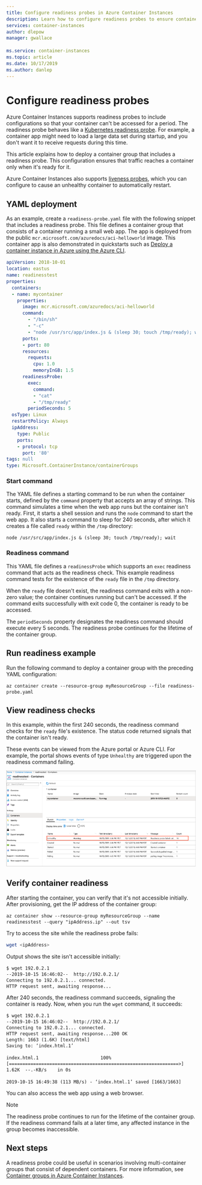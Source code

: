 ```yaml
---
title: Configure readiness probes in Azure Container Instances
description: Learn how to configure readiness probes to ensure containers in Azure Container Instances are able to receive requests
services: container-instances
author: dlepow
manager: gwallace

ms.service: container-instances
ms.topic: article
ms.date: 10/17/2019
ms.author: danlep
---
```


# Configure readiness probes

 Azure Container Instances supports readiness probes to include configurations so that your container can't be accessed for a period. The readiness probe behaves like a [Kubernetes readiness probe](https://kubernetes.io/docs/tasks/configure-pod-container/configure-liveness-readiness-startup-probes/). For example, a container app might need to load a large data set during startup, and you don't want it to receive requests during this time.

This article explains how to deploy a container group that includes a readiness probe. This configuration ensures that traffic reaches a container only when it's ready for it.

Azure Container Instances also supports [liveness probes](container-instances-liveness-probe.md), which you can configure to cause an unhealthy container to automatically restart.

## YAML deployment

As an example, create a `readiness-probe.yaml` file with the following snippet that includes a readiness probe. This file defines a container group that consists of a container running a small web app. The app is deployed from the public `mcr.microsoft.com/azuredocs/aci-helloworld` image. This container app is also demonstrated in quickstarts such as [Deploy a container instance in Azure using the Azure CLI](container-instances-quickstart.md).

```yaml
apiVersion: 2018-10-01
location: eastus
name: readinesstest
properties:
  containers:
  - name: mycontainer
    properties:
      image: mcr.microsoft.com/azuredocs/aci-helloworld
      command:
        - "/bin/sh"
        - "-c"
        - "node /usr/src/app/index.js & (sleep 30; touch /tmp/ready); wait"
      ports:
      - port: 80
      resources:
        requests:
          cpu: 1.0
          memoryInGB: 1.5
      readinessProbe:
        exec:
          command:
          - "cat"
          - "/tmp/ready"
        periodSeconds: 5
  osType: Linux
  restartPolicy: Always
  ipAddress:
    type: Public
    ports:
    - protocol: tcp
      port: '80'
tags: null
type: Microsoft.ContainerInstance/containerGroups
```

### Start command

The YAML file defines a starting command to be run when the container starts, defined by the `command` property that accepts an array of strings. This command simulates a time when the web app runs but the container isn't ready. First, it starts a shell session and runs the `node` command to start the web app. It also starts a command to sleep for 240 seconds, after which it creates a file called `ready` within the `/tmp` directory:

```console
node /usr/src/app/index.js & (sleep 30; touch /tmp/ready); wait
```

### Readiness command

This YAML file defines a `readinessProbe` which supports an `exec` readiness command that acts as the readiness check. This example readiness command tests for the existence of the `ready` file in the `/tmp` directory.

When the `ready` file doesn't exist, the readiness command exits with a non-zero value; the container continues running but can't be accessed. If the command exits successfully with exit code 0, the container is ready to be accessed. 

The `periodSeconds` property designates the readiness command should execute every 5 seconds. The readiness probe continues for the lifetime of the container group.

## Run readiness example

Run the following command to deploy a container group with the preceding YAML configuration:

```azurecli-interactive
az container create --resource-group myResourceGroup --file readiness-probe.yaml
```

## View readiness checks

In this example, within the first 240 seconds, the readiness command checks for the `ready` file's existence. The status code returned signals that the container isn't ready.

These events can be viewed from the Azure portal or Azure CLI. For example, the portal shows events of type `Unhealthy` are triggered upon the readiness command failing. 

![Portal unhealthy event][portal-unhealthy]


## Verify container readiness

After starting the container, you can verify that it's not accessible initially. After provisioning, get the IP address of the container group:

```azurecli
az container show --resource-group myResourceGroup --name readinesstest --query "ipAddress.ip" --out tsv
```

Try to access the site while the readiness probe fails:

```bash
wget <ipAddress>
```

Output shows the site isn't accessible initially:
```
$ wget 192.0.2.1
--2019-10-15 16:46:02--  http://192.0.2.1/
Connecting to 192.0.2.1... connected.
HTTP request sent, awaiting response... 
```

After 240 seconds, the readiness command succeeds, signaling the container is ready. Now, when you run the `wget` command, it succeeds:

```
$ wget 192.0.2.1
--2019-10-15 16:46:02--  http://192.0.2.1/
Connecting to 192.0.2.1... connected.
HTTP request sent, awaiting response...200 OK
Length: 1663 (1.6K) [text/html]
Saving to: ‘index.html.1’

index.html.1                       100%[===============================================================>]   1.62K  --.-KB/s    in 0s      

2019-10-15 16:49:38 (113 MB/s) - ‘index.html.1’ saved [1663/1663] 
```

You can also access the web app using a web browser.

> [!NOTE]
> The readiness probe continues to run for the lifetime of the container group. If the readiness command fails at a later time, any affected instance in the group becomes inaccessible. 
> 

## Next steps

A readiness probe could be useful in scenarios involving multi-container groups that consist of dependent containers. For more information, see [Container groups in Azure Container Instances](container-instances-container-groups.md).

<!-- IMAGES -->
[portal-unhealthy]: ./media/container-instances-readiness-probe/readiness-probe-failed.png
